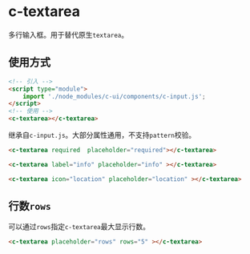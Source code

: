 # c-textarea

多行输入框。用于替代原生`textarea`。

## 使用方式

```html
<!-- 引入 -->
<script type="module">
    import './node_modules/c-ui/components/c-input.js';
</script>
<!-- 使用 -->
<c-textarea></c-textarea>
```

继承自`c-input.js`。大部分属性通用，不支持`pattern`校验。

<c-textarea required  placeholder="required"></c-textarea>

```html
<c-textarea required  placeholder="required"></c-textarea>
```

<c-textarea label="info" placeholder="info" ></c-textarea>

```html
<c-textarea label="info" placeholder="info" ></c-textarea>
```

<c-textarea icon="location" placeholder="location" ></c-textarea>

```html
<c-textarea icon="location" placeholder="location" ></c-textarea>
```

## 行数`rows`

可以通过`rows`指定`c-textarea`最大显示行数。

<c-textarea placeholder="rows" rows="5" ></c-textarea>

```html
<c-textarea placeholder="rows" rows="5" ></c-textarea>
```